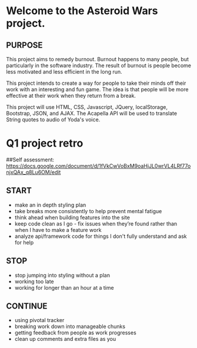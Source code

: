 # Welcome to the Asteroid Wars project.

## PURPOSE
This project aims to remedy burnout. Burnout happens to many people, but particularly in the software industry. The result of burnout is people become less motivated and less efficient in the long run.

This project intends to create a way for people to take their minds off their work with an interesting and fun game. The idea is that people will be more effective at their work when they return from a break.

This project will use HTML, CSS, Javascript, JQuery, localStorage, Bootstrap, JSON, and AJAX. The Acapella API will be used to translate String quotes to audio of Yoda's voice.




# Q1 project retro

##Self assessment:
https://docs.google.com/document/d/1fVkCwVoBxM9oaHjJL0wrVL4LRf77onjxQAx_q8Lu6OM/edit

##  START

  - make an in depth styling plan
  - take breaks more consistently to help prevent mental fatigue
  - think ahead when building features into the site
  - keep code clean as I go - fix issues when they’re found rather than when I have to make a feature work
  - analyze api/framework code for things I don't fully understand and ask for help


##   STOP
  - stop jumping into styling without a plan
  - working too late
  - working for longer than an hour at a time



##  CONTINUE
  - using pivotal tracker
  - breaking work down into manageable chunks
  - getting feedback from people as work progresses
  - clean up comments and extra files as you
